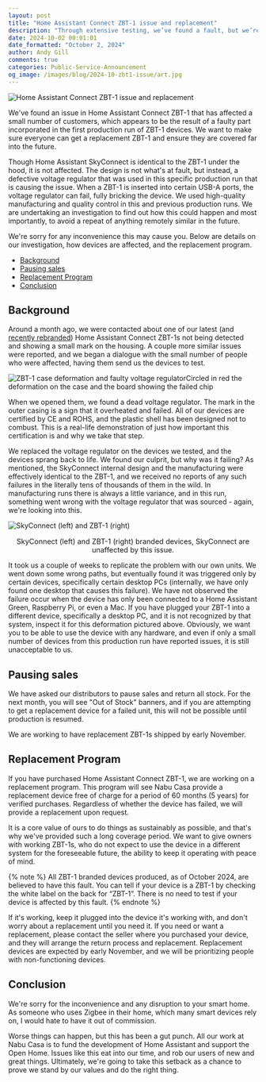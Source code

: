 ```yaml
---
layout: post
title: "Home Assistant Connect ZBT-1 issue and replacement"
description: "Through extensive testing, we’ve found a fault, but we’re setting up a replacement program."
date: 2024-10-02 00:01:01
date_formatted: "October 2, 2024"
author: Andy Gill
comments: true
categories: Public-Service-Announcement
og_image: /images/blog/2024-10-zbt1-issue/art.jpg
---
```

<img src='/images/blog/2024-10-zbt1-issue/art.jpg' alt="Home Assistant Connect ZBT-1 issue and replacement">

We've found an issue in Home Assistant Connect ZBT-1 that has affected a small number of customers, which appears to be the result of a faulty part incorporated in the first production run of ZBT-1 devices. We want to make sure everyone can get a replacement ZBT-1 and ensure they are covered far into the future.

Though Home Assistant SkyConnect is identical to the ZBT-1 under the hood, it is not affected. The design is not what's at fault, but instead, a defective voltage regulator that was used in this specific production run that is causing the issue. When a ZBT-1 is inserted into certain USB-A ports, the voltage regulator can fail, fully bricking the device. We used high-quality manufacturing and quality control in this and previous production runs. We are undertaking an investigation to find out how this could happen and most importantly, to avoid a repeat of anything remotely similar in the future.

We're sorry for any inconvenience this may cause you. Below are details on our investigation, how devices are affected, and the replacement program.
- [Background](#background)
- [Pausing sales](#pausing-sales)
- [Replacement Program](#replacement-program)
- [Conclusion](#conclusion)

<!--more-->

## Background

Around a month ago, we were contacted about one of our latest (and [recently rebranded](/blog/2024/06/13/zbt1-annoucement/)) Home Assistant Connect ZBT-1s not being detected and showing a small mark on the housing. A couple more similar issues were reported, and we began a dialogue with the small number of people who were affected, having them send us the devices to test.

<p class='img'><img src='/images/blog/2024-10-zbt1-issue/zbt1-issue.jpg' style='border: 0;box-shadow: none;' alt="ZBT-1 case deformation and faulty voltage regulator">Circled in red the deformation on the case and the board showing the failed chip</p>

When we opened them, we found a dead voltage regulator. The mark in the outer casing is a sign that it overheated and failed. All of our devices are certified by CE and ROHS, and the plastic shell has been designed not to combust. This is a real-life demonstration of just how important this certification is and why we take that step.

We replaced the voltage regulator on the devices we tested, and the devices sprang back to life. We found our culprit, but why was it failing? As mentioned, the SkyConnect internal design and the manufacturing were effectively identical to the ZBT-1, and we received no reports of any such failures in the literally tens of thousands of them in the wild. In manufacturing runs there is always a little variance, and in this run, something went wrong with the voltage regulator that was sourced - again, we're looking into this.

<img src='/images/blog/2024-10-zbt1-issue/skyconnect-zbt1.png' style='border: 0;box-shadow: none;' alt="SkyConnect (left) and ZBT-1 (right)">
<p style="text-align: center; font-size: 0.9rem;">SkyConnect (left) and ZBT-1 (right) branded devices, SkyConnect are unaffected by this issue.</p>

It took us a couple of weeks to replicate the problem with our own units. We went down some wrong paths, but eventually found it was triggered only by certain devices, specifically certain desktop PCs (internally, we have only found one desktop that causes this failure). We have not observed the failure occur when the device has only been connected to a Home Assistant Green, Raspberry Pi, or even a Mac. If you have plugged your ZBT-1 into a different device, specifically a desktop PC, and it is not recognized by that system, inspect it for this deformation pictured above. Obviously, we want you to be able to use the device with any hardware, and even if only a small number of devices from this production run have reported issues, it is still unacceptable to us.

## Pausing sales

We have asked our distributors to pause sales and return all stock. For the next month, you will see "Out of Stock" banners, and if you are attempting to get a replacement device for a failed unit, this will not be possible until production is resumed.

We are working to have replacement ZBT-1s shipped by early November.

## Replacement Program

If you have purchased Home Assistant Connect ZBT-1, we are working on a replacement program. This program will see Nabu Casa provide a replacement device free of charge for a period of 60 months (5 years) for verified purchases. Regardless of whether the device has failed, we will provide a replacement upon request.

It is a core value of ours to do things as sustainably as possible, and that's why we've provided such a long coverage period. We want to give owners with working ZBT-1s, who do not expect to use the device in a different system for the foreseeable future, the ability to keep it operating with peace of mind.

{% note %}
All ZBT-1 branded devices produced, as of October 2024, are believed to have this fault. You can tell if your device is a ZBT-1 by checking the white label on the back for “ZBT-1”. There is no need to test if your device is affected by this fault.
{% endnote %}

If it's working, keep it plugged into the device it's working with, and don't worry about a replacement until you need it. If you need or want a replacement, please contact the seller where you purchased your device, and they will arrange the return process and replacement. Replacement devices are expected by early November, and we will be prioritizing people with non-functioning devices.

## Conclusion

We're sorry for the inconvenience and any disruption to your smart home. As someone who uses Zigbee in their home, which many smart devices rely on, I would hate to have it out of commission.

Worse things can happen, but this has been a gut punch. All our work at Nabu Casa is to fund the development of Home Assistant and support the Open Home. Issues like this eat into our time, and rob our users of new and great things. Ultimately, we're going to take this setback as a chance to prove we stand by our values and do the right thing.
